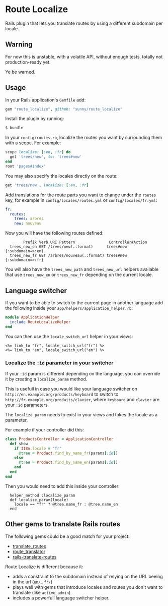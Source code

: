 # Route Localize

Rails plugin that lets you translate routes by using a different subdomain per locale.

## Warning

For now this is unstable, with a volatile API, without enough tests,
totally not production-ready yet.

Ye be warned.


## Usage

In your Rails application's `Gemfile` add:

```rb
gem "route_localize", github: "sunny/route_localize"
```

Install the plugin by running:

```sh
$ bundle
```

In your `config/routes.rb`, localize the routes you want by surrounding them with a scope. For example:

```rb
scope localize: [:en, :fr] do
  get 'trees/new', to: 'trees#new'
end
root 'pages#index'
```

You may also specify the locales directly on the route:

```rb
get 'trees/new', localize: [:en, :fr]
```

Add translations for the route parts you want to change under the `routes` key, for example in `config/locales/routes.yml` or `config/locales/fr.yml`:

```yml
fr:
  routes:
    trees: arbres
    new: nouveau
```

Now you will have the following routes defined:

            Prefix Verb URI Pattern               Controller#Action
      trees_new_en GET /trees/new(.:format)      trees#new {:subdomain=>:en}
      trees_new_fr GET /arbres/nouveau(.:format) trees#new {:subdomain=>:fr}

You will also have the `trees_new_path` and `trees_new_url` helpers available
that use `trees_new_en` or `trees_new_fr` depending on the current locale.


## Language switcher

If you want to be able to switch to the current page in another language
add the following inside your `app/helpers/application_helper.rb`:

```rb
module ApplicationHelper
  include RouteLocalizeHelper
end
```

You can then use the `locale_switch_url` helper in your views:

```erb
<%= link_to "fr", locale_switch_url("fr") %>
<%= link_to "en", locale_switch_url("en") %>
```

### Localize the `:id` parameter in your switcher

If your `:id` param is different depending on the language, you can override
it by creating a `localize_param` method.

This is usefull in case you would like your language switcher on
`http://en.example.org/products/keyboard` to switch to `http://fr.example.org/produits/clavier`,
where `keyboard` and `clavier` are your `:id` parameters.

The `localize_param` needs to exist in your views and takes the locale as a parameter.

For example if your controller did this:

```rb
class ProductsController < ApplicationController
  def show
    if I18n.locale = "fr"
      @tree = Product.find_by_name_fr(params[:id])
    else
      @tree = Product.find_by_name_en(params[:id])
    end
  end
end
```

Then you would need to add this inside your controller:

```
  helper_method :localize_param
  def localize_param(locale)
    locale == "fr" ? @tree.name_fr : @tree.name_en
  end
```


## Other gems to translate Rails routes

The following gems could be a good match for your project:

- [translate_routes](https://github.com/raul/translate_routes)
- [route_translator](https://github.com/enriclluelles/route_translator/)
- [rails-translate-routes](https://github.com/francesc/rails-translate-routes/)

Route Localize is different because it:

- adds a constraint to the subdomain instead of relying on the URL beeing in the url (`en/…` `fr/`)
- plays well with gems that introduce locales and routes you don't want to translate (like `active_admin`)
- includes a powerfull language switcher helper.

